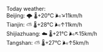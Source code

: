 Today weather:  
Beijing: 🌩  🌡️+20°C 🌬️↘11km/h  
Tianjin: ⛅️  🌡️+28°C 🌬️↑11km/h  
Shijiazhuang: ☁️   🌡️+21°C 🌬️↖15km/h  
Tangshan: ⛅️  🌡️+27°C 🌬️↑5km/h  
